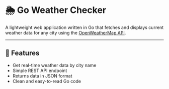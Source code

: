 # 🌦️ Go Weather Checker

A lightweight web application written in Go that fetches and displays current weather data for any city using the [OpenWeatherMap API](https://openweathermap.org/api).

---

## 🚀 Features

- Get real-time weather data by city name
- Simple REST API endpoint
- Returns data in JSON format
- Clean and easy-to-read Go code
